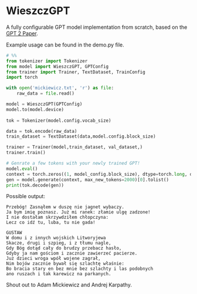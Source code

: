 # WieszczGPT

A fully configurable GPT model implementation from scratch, based on the [GPT 2 Paper](https://d4mucfpksywv.cloudfront.net/better-language-models/language_models_are_unsupervised_multitask_learners.pdf).

Example usage can be found in the demo.py file.

```python
# %%
from tokenizer import Tokenizer
from model import WieszczGPT, GPTConfig
from trainer import Trainer, TextDataset, TrainConfig
import torch

with open('mickiewicz.txt', 'r') as file:
    raw_data = file.read()

model = WieszczGPT(GPTConfig)
model.to(model.device)
    
tok = Tokenizer(model.config.vocab_size)

data = tok.encode(raw_data)
train_dataset = TextDataset(data,model.config.block_size)

trainer = Trainer(model,train_dataset, val_dataset,)
trainer.train()

# Genrate a few tokens with your newly trained GPT!
model.eval()
context = torch.zeros((1, model_config.block_size), dtype=torch.long, device=model.device)
gen = model.generate(context, max_new_tokens=2000)[0].tolist()
print(tok.decode(gen))

```
Possible output:
```
Przebóg! Zasnąłem w duszę nie jagnet wybaczy. 
Ja bym imię poznasz. Już mi ranek: złamie ulgę zadzone!
I nie dostałam skrzywdziłem chłopczyna:
Lecz co idź tu, luba, tu nie gada!

GUSTAW
W domu i z innych wojskich Litworyjewa
Skacze, drugi i szpieg, i z tłumu nagle,
Gdy Bóg dotąd cały do brudzy przebacz hasło,
Gdyby ja nam gościom i zacznie zawierzeć pacierze.
Już dzieci wroga wpół wojene zagrał,
Nim bojów zacznie bywał się szlachtę właśnie:
Bo bracia stary en bez mnie bez szlachty i las podobnych
ano ruszach i tak karewicz na parkanych.
```
Shout out to Adam Mickiewicz and Andrej Karpathy.
